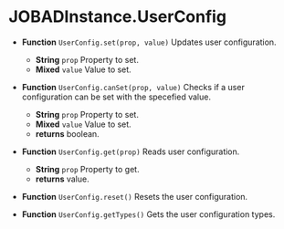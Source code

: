 # JOBADInstance.UserConfig

* **Function** `UserConfig.set(prop, value)` Updates user configuration. 
	* **String** `prop` Property to set. 
	* **Mixed** `value` Value to set. 

* **Function** `UserConfig.canSet(prop, value)` Checks if a user configuration can be set with the specefied value. 
	* **String** `prop` Property to set. 
	* **Mixed** `value` Value to set. 
	* **returns** boolean. 

* **Function** `UserConfig.get(prop)` Reads user configuration. 
	* **String** `prop` Property to get. 
	* **returns** value. 

* **Function** `UserConfig.reset()` Resets the user configuration. 
* **Function** `UserConfig.getTypes()` Gets the user configuration types. 

